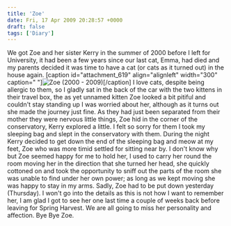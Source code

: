 ```yaml
---
title: 'Zoe'
date: Fri, 17 Apr 2009 20:28:57 +0000
draft: false
tags: ['Diary']
---
```


We got Zoe and her sister Kerry in the summer of 2000 before I left for University, it had been a few years since our last cat, Emma, had died and my parents decided it was time to have a cat (or cats as it turned out) in the house again. \[caption id="attachment\_619" align="alignleft" width="300" caption=" "\]![Zoe (2000 - 2009)](/uploads/2009/04/zoeblog-300x225.jpg "Zoe 2008")\[/caption\] I love cats, despite being allergic to them, so I gladly sat in the back of the car with the two kittens in their travel box, the as yet unnamed kitten Zoe looked a bit pitiful and couldn't stay standing up I was worried about her, although as it turns out she made the journey just fine. As they had just been separated from their mother they were nervous little things, Zoe hid in the corner of the conservatory, Kerry explored a little. I felt so sorry for them I took my sleeping bag and slept in the conservatory with them. During the night Kerry decided to get down the end of the sleeping bag and meow at my feet, Zoe who was more timid settled for sitting near by. I don't know why but Zoe seemed happy for me to hold her, I used to carry her round the room moving her in the direction that she turned her head, she quickly cottoned on and took the opportunity to sniff out the parts of the room she was unable to find under her own power; as long as we kept moving she was happy to stay in my arms. Sadly, Zoe had to be put down yesterday (Thursday). I won't go into the details as this is not how I want to remember her, I am glad I got to see her one last time a couple of weeks back before leaving for Spring Harvest. We are all going to miss her personality and affection. Bye Bye Zoe.